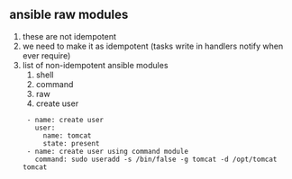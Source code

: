 ## ansible raw modules
   1. these are not idempotent 
   2. we need to make it as idempotent (tasks write in handlers notify when ever require) 
   3. list of non-idempotent ansible modules
      1. shell
      2. command
      3. raw 
      4. create user 
        ```
         - name: create user
           user: 
             name: tomcat
             state: present 
         - name: create user using command module
           command: sudo useradd -s /bin/false -g tomcat -d /opt/tomcat tomcat
        ```